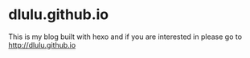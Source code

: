 # dlulu.github.io
This is my blog built with hexo and if you are interested in please go to http://dlulu.github.io
